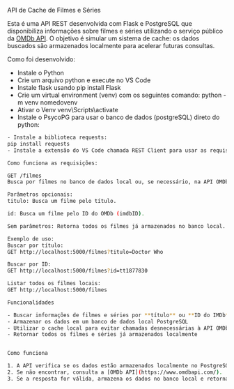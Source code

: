 API de Cache de Filmes e Séries

Esta é uma API REST desenvolvida com Flask e PostgreSQL que disponibiliza informações sobre filmes e séries utilizando o serviço público da [OMDb API](https://www.omdbapi.com/). O objetivo é simular um sistema de cache: os dados buscados são armazenados localmente para acelerar futuras consultas.

Como foi desenvolvido:
- Instale o Python 
- Crie um arquivo python e execute no VS Code
- Instale flask usando pip install Flask
- Crie um virtual environment (venv) com os seguintes comando:
python -m venv nomedovenv
- Ativar o Venv
venv\Scripts\activate
- Instale o PsycoPG para usar o banco de dados (postgreSQL) direto do python:
```bash pip install "psycopg[binary]"
- Instale a biblioteca requests:
pip install requests
- Instale a extensão do VS Code chamada REST Client para usar as requisições começarem a funcionar

Como funciona as requisições:

GET /filmes
Busca por filmes no banco de dados local ou, se necessário, na API OMDb.

Parâmetros opcionais:
titulo: Busca um filme pelo título.

id: Busca um filme pelo ID do OMDb (imdbID).

Sem parâmetros: Retorna todos os filmes já armazenados no banco local.

Exemplo de uso:
Buscar por título:
GET http://localhost:5000/filmes?titulo=Doctor Who

Buscar por ID:
GET http://localhost:5000/filmes?id=tt1877830

Listar todos os filmes locais:
GET http://localhost:5000/filmes

Funcionalidades

- Buscar informações de filmes e séries por **título** ou **ID do IMDb**
- Armazenar os dados em um banco de dados local PostgreSQL
- Utilizar o cache local para evitar chamadas desnecessárias à API OMDb
- Retornar todos os filmes e séries já armazenados localmente


Como funciona

1. A API verifica se os dados estão armazenados localmente no PostgreSQL.
2. Se não encontrar, consulta a [OMDb API](https://www.omdbapi.com/).
3. Se a resposta for válida, armazena os dados no banco local e retorna a resposta ao usuário.
